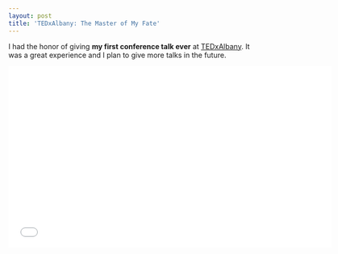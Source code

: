 ```yaml
---
layout: post
title: 'TEDxAlbany: The Master of My Fate'
---
```

I had the honor of giving **my first conference talk ever** at [TEDxAlbany](http://tedxalbany.org/). It was a great experience and I plan to give more talks in the future.

<iframe width="640" height="360" src="//www.youtube.com/embed/HupWsPTfKHE" frameborder="0" allowfullscreen></iframe>